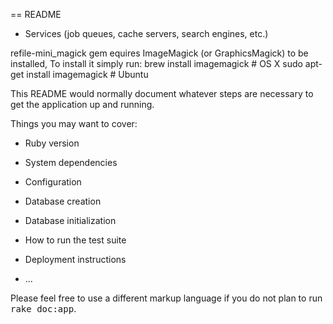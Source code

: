 == README

* Services (job queues, cache servers, search engines, etc.)

refile-mini_magick gem equires ImageMagick (or GraphicsMagick) to be installed, To install it simply run:
brew install imagemagick # OS X
sudo apt-get install imagemagick # Ubuntu



This README would normally document whatever steps are necessary to get the
application up and running.

Things you may want to cover:

* Ruby version



* System dependencies

* Configuration

* Database creation

* Database initialization

* How to run the test suite


* Deployment instructions



* ...


Please feel free to use a different markup language if you do not plan to run
<tt>rake doc:app</tt>.

